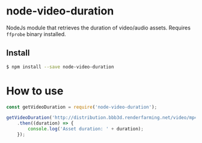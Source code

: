 
# node-video-duration

NodeJs module that retrieves the duration of video/audio assets. Requires `ffprobe` binary installed.


## Install

```bash
$ npm install --save node-video-duration
```

# How to use

```js
const getVideoDuration = require('node-video-duration');

getVideoDuration('http://distribution.bbb3d.renderfarming.net/video/mp4/bbb_sunflower_1080p_30fps_normal.mp4')
    .then((duration) => {
        console.log('Asset duration: ' + duration);
    });
```
